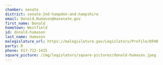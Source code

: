 ```yaml
---
chamber: senate
district: senate-2nd-hampden-and-hampshire
email: Donald.Humason@masenate.gov
first_name: Donald
hometown: Westfield
id: donald-humason
last_name: Humason
malegislature_url: https://malegislature.gov/Legislators/Profile/DFH0
party: R
phone: 617-722-1415
square_picture: /img/legislators/square-pictures/donald-humason.jpeg
---
```

